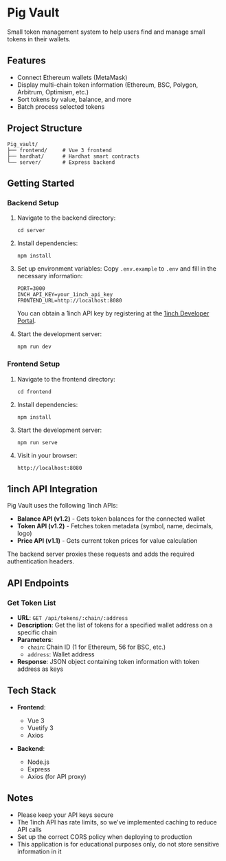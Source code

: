 # Pig Vault

Small token management system to help users find and manage small tokens in their wallets.

## Features

- Connect Ethereum wallets (MetaMask)
- Display multi-chain token information (Ethereum, BSC, Polygon, Arbitrum, Optimism, etc.)
- Sort tokens by value, balance, and more
- Batch process selected tokens

## Project Structure

```
Pig_vault/
├── frontend/     # Vue 3 frontend
├── hardhat/      # Hardhat smart contracts
└── server/       # Express backend
```

## Getting Started

### Backend Setup

1. Navigate to the backend directory:
   ```
   cd server
   ```

2. Install dependencies:
   ```
   npm install
   ```

3. Set up environment variables:
   Copy `.env.example` to `.env` and fill in the necessary information:
   ```
   PORT=3000
   INCH_API_KEY=your_1inch_api_key
   FRONTEND_URL=http://localhost:8080
   ```

   You can obtain a 1inch API key by registering at the [1inch Developer Portal](https://portal.1inch.dev).

4. Start the development server:
   ```
   npm run dev
   ```

### Frontend Setup

1. Navigate to the frontend directory:
   ```
   cd frontend
   ```

2. Install dependencies:
   ```
   npm install
   ```

3. Start the development server:
   ```
   npm run serve
   ```

4. Visit in your browser:
   ```
   http://localhost:8080
   ```

## 1inch API Integration

Pig Vault uses the following 1inch APIs:

- **Balance API (v1.2)** - Gets token balances for the connected wallet
- **Token API (v1.2)** - Fetches token metadata (symbol, name, decimals, logo)
- **Price API (v1.1)** - Gets current token prices for value calculation

The backend server proxies these requests and adds the required authentication headers.

## API Endpoints

### Get Token List

- **URL**: `GET /api/tokens/:chain/:address`
- **Description**: Get the list of tokens for a specified wallet address on a specific chain
- **Parameters**:
  - `chain`: Chain ID (1 for Ethereum, 56 for BSC, etc.)
  - `address`: Wallet address
- **Response**: JSON object containing token information with token address as keys

## Tech Stack

- **Frontend**:
  - Vue 3
  - Vuetify 3
  - Axios

- **Backend**:
  - Node.js
  - Express
  - Axios (for API proxy)

## Notes

- Please keep your API keys secure
- The 1inch API has rate limits, so we've implemented caching to reduce API calls
- Set up the correct CORS policy when deploying to production
- This application is for educational purposes only, do not store sensitive information in it


